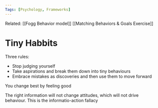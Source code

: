 ```yaml
---
Tags: [Psychology, Frameworks]
---
```

Related: [[Fogg Behavior model]] [[Matching Behaviors & Goals Exercise]]

# Tiny Habbits

Three rules:
- Stop judging yourself
- Take aspirations and break them down into tiny behaviours
- Embrace mistakes as discoveries and then use them to move forward


You change best by feeling good

The right information will not change attitudes, which will not drive behaviour. This is the informatio-action fallacy